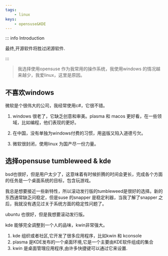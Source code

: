 ```yaml
---
tags:
    - linux
keys:
    - opensuse&KDE
---
```


::: info Introduction

最终,开源软件将胜过闭源软件. 

:::

> 我选择使用opensuse 作为我常用的操作系统，我使用windows 的情况越来越少，我爱linux，这里是原因。


## 不喜欢windows

微软是个很伟大的公司，我经常使用c#，它很不错。

1. windows 很老了，它缺乏创意和审美。plasma 和 macos 更好看，在一些领域，比如编程，他们表现的更好。

2. 在中国，没有单独为windows付费的习惯，用盗版又陷入道德亏欠。

3. 微软很封闭，使用linux 为国产尽一份力量。


## 选择opensuse tumbleweed & kde

bsd也很好，但是用户太少了，这意味着有时候折腾的时间会更长，完成各个方面的任务是一个桌面系统的目标，包含玩游戏。

我总是想要接近一些新特性，所以滚动发行版的tumbleweed是很好的选择。新的东西通常缺乏问稳定，但是suse 的snapper 是稳定利器，当我了解了snapper 之后，我就没有遇见过关于系统方面的稳定性问题了。

ubuntu 也很好，但是我想要滚动发行版。

kde 能够完全调整到一个人的品味，kwin非常强大。

1. kde 组织或者社区,它开发了很多应用程序，比如kwin 和 kconsole
2. plasma 是KDE发布的一个桌面环境,它是一个主要由KDE软件组成的集合
3. kwin 是桌面管理应用程序,由许多快捷键可以通过它来设置.
